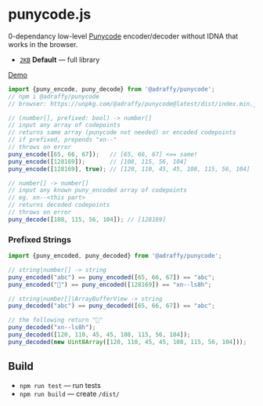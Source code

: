 # punycode.js

0-dependancy low-level [Punycode](https://datatracker.ietf.org/doc/html/rfc3492) encoder/decoder without IDNA that works in the browser.

* [`2KB`](./dist/index.min.js) **Default** — full library

[Demo](https://adraffy.github.io/punycode.js/test/demo.html)

```Javascript
import {puny_encode, puny_decode} from '@adraffy/punycode';
// npm i @adraffy/punycode
// browser: https://unpkg.com/@adraffy/punycode@latest/dist/index.min.js

// (number[], prefixed: bool) -> number[]
// input any array of codepoints
// returns same array (punycode not needed) or encoded codepoints 
// if prefixed, prepends "xn--"
// throws on error
puny_encode([65, 66, 67]);   // [65, 66, 67] <== same!
puny_encode([128169]);       // [108, 115, 56, 104]
puny_encode([128169], true); // [120, 110, 45, 45, 108, 115, 56, 104]

// number[] -> number[]
// input any known puny_encoded array of codepoints
// eg. xn--<this part>
// returns decoded codepoints 
// throws on error
puny_decode([108, 115, 56, 104]); // [128169]
```

### Prefixed Strings
```Javascript
import {puny_encoded, puny_decoded} from '@adraffy/punycode';

// string|number[] -> string
puny_encoded("abc") == puny_encoded([65, 66, 67]) == "abc";
puny_encoded("💩") == puny_encoded([128169]) == "xn--ls8h";

// string|number[]|ArrayBufferView -> string
puny_decoded("abc") == puny_decoded([65, 66, 67]) == "abc";

// the following return "💩"
puny_decoded("xn--ls8h");
puny_decoded([120, 110, 45, 45, 108, 115, 56, 104]);
puny_decoded(new Uint8Array([120, 110, 45, 45, 108, 115, 56, 104]));
```

## Build

* `npm run test` &mdash; run tests
* `npm run build` &mdash; create `/dist/`
